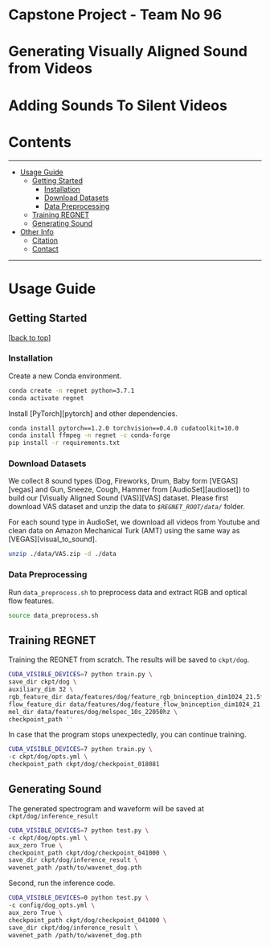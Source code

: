 # Capstone Project - Team No 96

# Generating Visually Aligned Sound from Videos
# Adding Sounds To Silent Videos
# Contents
----

* [Usage Guide](#usage-guide)
   * [Getting Started](#getting-started)
      * [Installation](#installation)
      * [Download Datasets](#download-datasets)
      * [Data Preprocessing](#data-preprocessing)
   * [Training REGNET](#training-regnet)
   * [Generating Sound](#generating-sound)
* [Other Info](#other-info)
   * [Citation](#citation)
   * [Contact](#contact)


----
# Usage Guide

## Getting Started
[[back to top](#Generating-Visually-Aligned-Sound-from-Videos)]

### Installation

Create a new Conda environment.
```bash
conda create -n regnet python=3.7.1
conda activate regnet
```
Install [PyTorch][pytorch] and other dependencies.
```bash
conda install pytorch==1.2.0 torchvision==0.4.0 cudatoolkit=10.0
conda install ffmpeg -n regnet -c conda-forge
pip install -r requirements.txt
```

### Download Datasets

We collect 8 sound types (Dog, Fireworks, Drum, Baby form [VEGAS][vegas] and Gun, Sneeze, Cough, Hammer from [AudioSet][audioset]) to build our [Visually Aligned Sound (VAS)][VAS] dataset.
Please first download VAS dataset and unzip the data to *`$REGNET_ROOT/data/`*  folder.

For each sound type in AudioSet, we download all videos from Youtube and clean data on Amazon Mechanical Turk (AMT) using the same way as [VEGAS][visual_to_sound].


```bash
unzip ./data/VAS.zip -d ./data
```



### Data Preprocessing

Run `data_preprocess.sh` to preprocess data and extract RGB and optical flow features. 

```bash
source data_preprocess.sh
```


## Training REGNET

Training the REGNET from scratch. The results will be saved to `ckpt/dog`.

```bash
CUDA_VISIBLE_DEVICES=7 python train.py \
save_dir ckpt/dog \
auxiliary_dim 32 \ 
rgb_feature_dir data/features/dog/feature_rgb_bninception_dim1024_21.5fps \
flow_feature_dir data/features/dog/feature_flow_bninception_dim1024_21.5fps \
mel_dir data/features/dog/melspec_10s_22050hz \
checkpoint_path ''
```

In case that the program stops unexpectedly, you can continue training.
```bash
CUDA_VISIBLE_DEVICES=7 python train.py \
-c ckpt/dog/opts.yml \
checkpoint_path ckpt/dog/checkpoint_018081
```

## Generating Sound

The generated spectrogram and waveform will be saved at `ckpt/dog/inference_result`
```bash
CUDA_VISIBLE_DEVICES=7 python test.py \
-c ckpt/dog/opts.yml \ 
aux_zero True \ 
checkpoint_path ckpt/dog/checkpoint_041000 \ 
save_dir ckpt/dog/inference_result \
wavenet_path /path/to/wavenet_dog.pth
```

Second, run the inference code.
```bash
CUDA_VISIBLE_DEVICES=0 python test.py \
-c config/dog_opts.yml \ 
aux_zero True \ 
checkpoint_path ckpt/dog/checkpoint_041000 \ 
save_dir ckpt/dog/inference_result \
wavenet_path /path/to/wavenet_dog.pth
```
